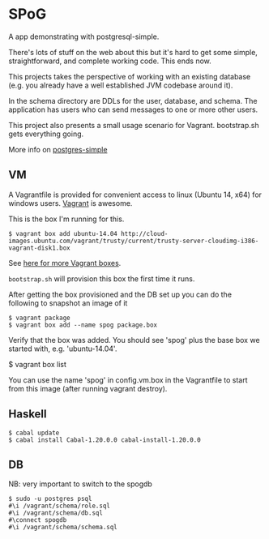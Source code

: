 SPoG
====

A app demonstrating with postgresql-simple.

There's lots of stuff on the web about this but it's hard to get some simple, straightforward, and complete working code.  This ends now.

This projects takes the perspective of working with an existing database (e.g. you already have a well established JVM codebase around it).

In the schema directory are DDLs for the user, database, and schema.  The application has users who can send messages to one or more other users.

This project also presents a small usage scenario for Vagrant.  bootstrap.sh gets everything going.

More info on [postgres-simple](http://hackage.haskell.org/package/postgresql-simple-0.4.2.1/docs/Database-PostgreSQL-Simple.html)

VM
------
A Vagrantfile is provided for convenient access to linux (Ubuntu 14, x64) for windows users.  [Vagrant](https://docs.vagrantup.com/v2/installation/index.html) is awesome.

This is the box I'm running for this.

    $ vagrant box add ubuntu-14.04 http://cloud-images.ubuntu.com/vagrant/trusty/current/trusty-server-cloudimg-i386-vagrant-disk1.box

See [here for more Vagrant boxes](http://www.vagrantbox.es).

<code>bootstrap.sh</code> will provision this box the first time it runs.

After getting the box provisioned and the DB set up you can do the following to snapshot an image of it

    $ vagrant package
    $ vagrant box add --name spog package.box

Verify that the box was added. You should see 'spog' plus the base box we started with, e.g. 'ubuntu-14.04'.

   $ vagrant box list

You can use the name 'spog' in config.vm.box in the Vagrantfile to start from this image (after running vagrant destroy).

Haskell
-----------

    $ cabal update
    $ cabal install Cabal-1.20.0.0 cabal-install-1.20.0.0

DB
--------
NB: very important to switch to the spogdb

    $ sudo -u postgres psql
    #\i /vagrant/schema/role.sql
    #\i /vagrant/schema/db.sql
    #\connect spogdb
    #\i /vagrant/schema/schema.sql
